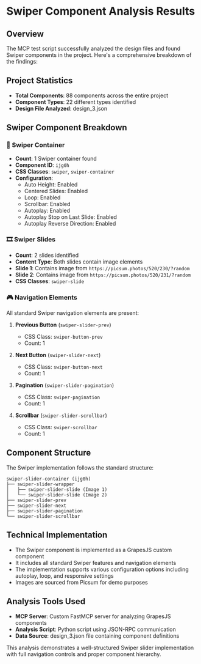 # Swiper Component Analysis Results

## Overview
The MCP test script successfully analyzed the design files and found Swiper components in the project. Here's a comprehensive breakdown of the findings:

## Project Statistics
- **Total Components**: 88 components across the entire project
- **Component Types**: 22 different types identified
- **Design File Analyzed**: design_3.json

## Swiper Component Breakdown

### 🎠 Swiper Container
- **Count**: 1 Swiper container found
- **Component ID**: `ijg0h`
- **CSS Classes**: `swiper`, `swiper-container`
- **Configuration**:
  - Auto Height: Enabled
  - Centered Slides: Enabled  
  - Loop: Enabled
  - Scrollbar: Enabled
  - Autoplay: Enabled
  - Autoplay Stop on Last Slide: Enabled
  - Autoplay Reverse Direction: Enabled

### 🎞️ Swiper Slides
- **Count**: 2 slides identified
- **Content Type**: Both slides contain image elements
- **Slide 1**: Contains image from `https://picsum.photos/520/230/?random`
- **Slide 2**: Contains image from `https://picsum.photos/520/231/?random`
- **CSS Classes**: `swiper-slide`

### 🎮 Navigation Elements
All standard Swiper navigation elements are present:

1. **Previous Button** (`swiper-slider-prev`)
   - CSS Class: `swiper-button-prev`
   - Count: 1

2. **Next Button** (`swiper-slider-next`)
   - CSS Class: `swiper-button-next`
   - Count: 1

3. **Pagination** (`swiper-slider-pagination`)
   - CSS Class: `swiper-pagination`
   - Count: 1

4. **Scrollbar** (`swiper-slider-scrollbar`)
   - CSS Class: `swiper-scrollbar`
   - Count: 1

## Component Structure
The Swiper implementation follows the standard structure:

```
swiper-slider-container (ijg0h)
├── swiper-slider-wrapper
│   ├── swiper-slider-slide (Image 1)
│   └── swiper-slider-slide (Image 2)
├── swiper-slider-prev
├── swiper-slider-next
├── swiper-slider-pagination
└── swiper-slider-scrollbar
```

## Technical Implementation
- The Swiper component is implemented as a GrapesJS custom component
- It includes all standard Swiper features and navigation elements
- The implementation supports various configuration options including autoplay, loop, and responsive settings
- Images are sourced from Picsum for demo purposes

## Analysis Tools Used
- **MCP Server**: Custom FastMCP server for analyzing GrapesJS components
- **Analysis Script**: Python script using JSON-RPC communication
- **Data Source**: design_3.json file containing component definitions

This analysis demonstrates a well-structured Swiper slider implementation with full navigation controls and proper component hierarchy.
